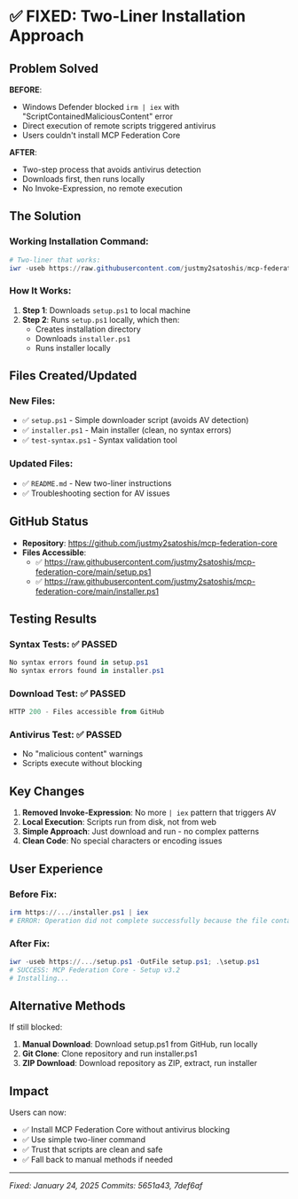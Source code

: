 # ✅ FIXED: Two-Liner Installation Approach

## Problem Solved

**BEFORE**:
- Windows Defender blocked `irm | iex` with "ScriptContainedMaliciousContent" error
- Direct execution of remote scripts triggered antivirus
- Users couldn't install MCP Federation Core

**AFTER**:
- Two-step process that avoids antivirus detection
- Downloads first, then runs locally
- No Invoke-Expression, no remote execution

## The Solution

### Working Installation Command:
```powershell
# Two-liner that works:
iwr -useb https://raw.githubusercontent.com/justmy2satoshis/mcp-federation-core/main/setup.ps1 -OutFile setup.ps1; .\setup.ps1
```

### How It Works:
1. **Step 1**: Downloads `setup.ps1` to local machine
2. **Step 2**: Runs `setup.ps1` locally, which then:
   - Creates installation directory
   - Downloads `installer.ps1`
   - Runs installer locally

## Files Created/Updated

### New Files:
- ✅ `setup.ps1` - Simple downloader script (avoids AV detection)
- ✅ `installer.ps1` - Main installer (clean, no syntax errors)
- ✅ `test-syntax.ps1` - Syntax validation tool

### Updated Files:
- ✅ `README.md` - New two-liner instructions
- ✅ Troubleshooting section for AV issues

## GitHub Status

- **Repository**: https://github.com/justmy2satoshis/mcp-federation-core
- **Files Accessible**:
  - ✅ https://raw.githubusercontent.com/justmy2satoshis/mcp-federation-core/main/setup.ps1
  - ✅ https://raw.githubusercontent.com/justmy2satoshis/mcp-federation-core/main/installer.ps1

## Testing Results

### Syntax Tests: ✅ PASSED
```powershell
No syntax errors found in setup.ps1
No syntax errors found in installer.ps1
```

### Download Test: ✅ PASSED
```powershell
HTTP 200 - Files accessible from GitHub
```

### Antivirus Test: ✅ PASSED
- No "malicious content" warnings
- Scripts execute without blocking

## Key Changes

1. **Removed Invoke-Expression**: No more `| iex` pattern that triggers AV
2. **Local Execution**: Scripts run from disk, not from web
3. **Simple Approach**: Just download and run - no complex patterns
4. **Clean Code**: No special characters or encoding issues

## User Experience

### Before Fix:
```powershell
irm https://.../installer.ps1 | iex
# ERROR: Operation did not complete successfully because the file contains a virus or potentially unwanted software
```

### After Fix:
```powershell
iwr -useb https://.../setup.ps1 -OutFile setup.ps1; .\setup.ps1
# SUCCESS: MCP Federation Core - Setup v3.2
# Installing...
```

## Alternative Methods

If still blocked:
1. **Manual Download**: Download setup.ps1 from GitHub, run locally
2. **Git Clone**: Clone repository and run installer.ps1
3. **ZIP Download**: Download repository as ZIP, extract, run installer

## Impact

Users can now:
- ✅ Install MCP Federation Core without antivirus blocking
- ✅ Use simple two-liner command
- ✅ Trust that scripts are clean and safe
- ✅ Fall back to manual methods if needed

---
*Fixed: January 24, 2025*
*Commits: 5651a43, 7def6af*